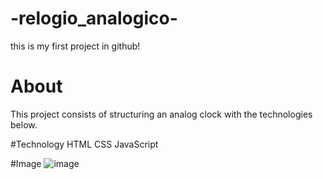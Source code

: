 # -relogio_analogico-
this is my first project in github!

# About 
This project consists of structuring an analog clock with the technologies below.

#Technology
HTML
CSS
JavaScript

#Image
![image](https://user-images.githubusercontent.com/115515226/200408083-fddf976b-0034-4213-a771-ac0416b98b82.png)

